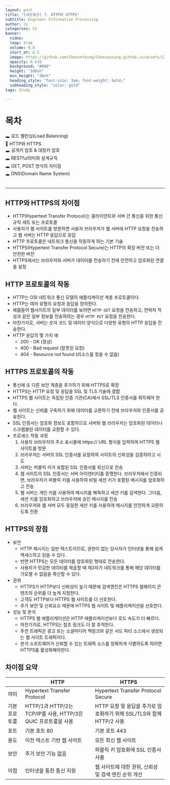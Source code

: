 ```yaml
---
layout: post
title: "[네트워크] 7. HTTP와 HTTPS"
subtitle: Engineer Information Processing
author: Jo
categories: CS
banner:
  video: 
  loop: true
  volume: 0.8
  start_at: 8.5
  image: https://github.com/CheeseYoung/Cheeseyoung.github.io/assets/132384527/b80f5f66-24ee-4e36-ab55-e9b408552499
  opacity: 0.618
  background: "#000"
  height: "100vh"
  min_height: "38vh"
  heading_style: "font-size: 3em; font-weight: bold;"
  subheading_style: "color: gold"
tags: Study

---
```


# 목차
🕳 로드 밸런싱(Load Balancing) <br>
📌 HTTP와 HTTPS <br>
🕳 공개키 암호 & 대칭키 암호 <br>
🕳 RESTful의미와 설계규칙 <br>
🕳 GET, POST 방식의 차이점 <br>
🕳 DNS(Domain Name System) <br>
<br>
<hr>



## HTTP와 HTTPS의 차이점
- HTTP(Hypertext Transfer Protocol)는 클라이언트와 서버 간 통신을 위한 통신 규칙 세트 또는 프로토콜
- 사용자가 웹 사이트를 방문하면 사용자 브라우저가 웹 서버에 HTTP 요청을 전송하고 웹 서버는 HTTP 응답으로 응답
- HTTP 프로토콜은 네트워크 통신을 작동하게 하는 기본 기술
- HTTPS(Hypertext Transfer Protocol Secure)는 HTTP의 확장 버전 또는 더 안전한 버전
- HTTPS에서는 브라우저와 서버가 데이터를 전송하기 전에 안전하고 암호화된 연결을 설정

## HTTP 프로토콜의 작동
- HTTP는 OSI 네트워크 통신 모델의 애플리케이션 계층 프로토콜이다.
- HTTP는 여러 유형의 요청과 응답을 정의한다.
- 예를들어 웹사이트의 일부 데이터를 보려면 ``HTTP GET`` 요청을 전송하고, 연락처 작성과 같은 일부 정보를 전송하려는 경우 ``HTTP PUT`` 요청을 전송한다.
- 마찬가지로, 서버는 숫자 코드 및 데이터 양식으로 다양한 유형의 HTTP 응답을 전송한다.
- HTTP 응답의 몇 가지 예 
  - 200 - OK (정상)
  - 400 - Bad request (잘못된 요청)
  - 404 - Resource not found (리소스를 찾을 수 없음)

## HTTPS 프로토콜의 작동
- 통신에 또 다른 보안 계층을 추가하기 위해 HTTPS로 확장
- HTTPS는 HTTP 요청 및 응답을 SSL 및 TLS 기술에 결합
- HTTPS 웹 사이트는 독립된 인증 기관(CA)에서 SSL/TLS 인증서를 획득해야 한다.
- 웹 사이트는 신뢰를 구축하기 위해 데이터를 교환하기 전에 브라우저와 인증서를 공유한다.
- SSL 인증서는 암호화 정보도 포함하므로 서버와 웹 브라우저는 암호화된 데이터나 스크램블된 데이터를 교환할 수 있다.
- 프로세스 작동 과정
  1. 사용자 브라우저의 주소 표시줄에 https:// URL 형식을 입력하여 HTTPS 웹 사이트를 방문
  2. 브라우저는 서버의 SSL 인증서를 요청하여 사이트의 신뢰성을 검증하려고 시도
  3. 서버는 퍼블릭 키가 포함된 SSL 인증서를 회신으로 전송
  4. 웹 사이트의 SSL 인증서는 서버 아이덴티티를 증명한다. 브라우저에서 인증되면, 브라우저가 퍼블릭 키를 사용하여 비밀 세션 키가 포함된 메시지를 암호화하고 전송
  5. 웹 서버는 개인 키를 사용하여 메시지를 해독하고 세션 키를 검색한다. 그다음, 세션 키를 암호화하고 브라우저에 승인 메시지를 전송
  6. 브라우저와 웹 서버 모두 동일한 세션 키를 사용하여 메시지를 안전하게 교환하도록 전환

## HTTPS의 장점
- 보안
  - HTTP 메시지는 일반 텍스트이므로, 권한이 없는 당사자가 인터넷을 통해 쉽게 엑세스하고 읽을 수 있다.
  - 반면 HTTPS는 모든 데이터를 암호화된 형태로 전송한다.
  - 사용자가 민감한 데이터를 제출할 때 제3자가 네트워크를 통해 해당 데이터를 가로챌 수 없음을 확신할 수 있다.
- 권위
  - HTTPS가 HTTP보다 신뢰성이 높기 때문에 검색엔진은 HTTPS 웹페이지 콘텐츠의 순위를 더 높게 지정한다.
  - 고객도 HTTP보다 HTTPS 웹 사이트를 더 선호한다.
  - 추가 보안 및 신뢰요소 때문에 HTTPS 웹 사이트 및 애플리케이션을 선호한다.  
- 성능 및 분석
  - HTTPS 웹 애플리케이션은 HTTP 애플리케이션보다 로드 속도가 더 빠르다.
  - 마찬가지로, HTTPS는 참조 링크도 더 잘 추적한다.
  - 추천 트래픽은 광고 또는 소셜미디어 백링크와 같은 서드 파티 소스에서 생성되는 웹 사이트 트래픽이다.
  - 분석 소프트웨어가 신뢰할 수 있는 트래픽 소스를 정확하게 식별하도록 하려면 HTTPS를 활성화해야한다.

## 차이점 요약
 	
||HTTP|HTTPS|
|---|---|---|
|의미|Hypertext Transfer Protocol| Hypertext Transfer Protocol Secure|
|기본 프로토콜|HTTP/1과 HTTP/2는 TCP/IP를 사용, HTTP/3은 QUIC 프로토콜을 사용| HTTP 요청 및 응답을 추가로 암호화하기 위해 SSL/TLS와 함께 HTTP/2 사용|
|포트|기본 포트 80|기본 포트 443|
|용도|이전 텍스트 기반 웹 사이트|모든 최신 웹 사이트|
|보안|추가 보안 기능 없음|퍼블릭 키 암호화에 SSL 인증서 사용|
|이점|인터넷을 통한 통신 지원|웹 사이트에 대한 권위, 신뢰성 및 검색 엔진 순위 개선|














